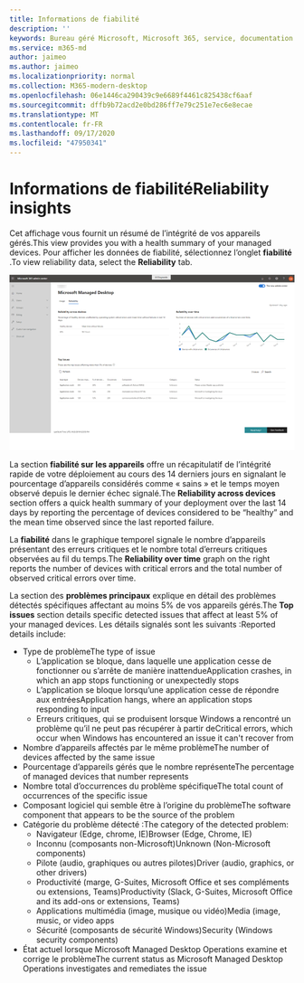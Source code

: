 ```yaml
---
title: Informations de fiabilité
description: ''
keywords: Bureau géré Microsoft, Microsoft 365, service, documentation
ms.service: m365-md
author: jaimeo
ms.author: jaimeo
ms.localizationpriority: normal
ms.collection: M365-modern-desktop
ms.openlocfilehash: 06e1446ca290439c9e6689f4461c825438cf6aaf
ms.sourcegitcommit: dffb9b72acd2e0bd286ff7e79c251e7ec6e8ecae
ms.translationtype: MT
ms.contentlocale: fr-FR
ms.lasthandoff: 09/17/2020
ms.locfileid: "47950341"
---
```

# <a name="reliability-insights"></a><span data-ttu-id="544e6-103">Informations de fiabilité</span><span class="sxs-lookup"><span data-stu-id="544e6-103">Reliability insights</span></span>

<span data-ttu-id="544e6-104">Cet affichage vous fournit un résumé de l’intégrité de vos appareils gérés.</span><span class="sxs-lookup"><span data-stu-id="544e6-104">This view provides you with a health summary of your managed devices.</span></span> <span data-ttu-id="544e6-105">Pour afficher les données de fiabilité, sélectionnez l’onglet **fiabilité** .</span><span class="sxs-lookup"><span data-stu-id="544e6-105">To view reliability data, select the **Reliability** tab.</span></span>


![Volet de fiabilité : fiabilité entre les appareils dans l’angle supérieur gauche, fiabilité sur le graphique des temps dans le coin supérieur droit de la table des problèmes en haut.](../../media/insights_reliability.png)

<span data-ttu-id="544e6-108">La section **fiabilité sur les appareils** offre un récapitulatif de l’intégrité rapide de votre déploiement au cours des 14 derniers jours en signalant le pourcentage d’appareils considérés comme « sains » et le temps moyen observé depuis le dernier échec signalé.</span><span class="sxs-lookup"><span data-stu-id="544e6-108">The **Reliability across devices** section offers a quick health summary of your deployment over the last 14 days by reporting the percentage of devices considered to be “healthy” and the mean time observed since the last reported failure.</span></span> 

 
<span data-ttu-id="544e6-109">La **fiabilité** dans le graphique temporel signale le nombre d’appareils présentant des erreurs critiques et le nombre total d’erreurs critiques observées au fil du temps.</span><span class="sxs-lookup"><span data-stu-id="544e6-109">The **Reliability over time** graph on the right reports the number of devices with critical errors and the total number of observed critical errors over time.</span></span>

<span data-ttu-id="544e6-110">La section des **problèmes principaux** explique en détail des problèmes détectés spécifiques affectant au moins 5% de vos appareils gérés.</span><span class="sxs-lookup"><span data-stu-id="544e6-110">The **Top issues** section details specific detected issues that affect at least 5% of your managed devices.</span></span> <span data-ttu-id="544e6-111">Les détails signalés sont les suivants :</span><span class="sxs-lookup"><span data-stu-id="544e6-111">Reported details include:</span></span>

- <span data-ttu-id="544e6-112">Type de problème</span><span class="sxs-lookup"><span data-stu-id="544e6-112">The type of issue</span></span>
    - <span data-ttu-id="544e6-113">L’application se bloque, dans laquelle une application cesse de fonctionner ou s’arrête de manière inattendue</span><span class="sxs-lookup"><span data-stu-id="544e6-113">Application crashes, in which an app stops functioning or unexpectedly stops</span></span>
    - <span data-ttu-id="544e6-114">L’application se bloque lorsqu’une application cesse de répondre aux entrées</span><span class="sxs-lookup"><span data-stu-id="544e6-114">Application hangs, where an application stops responding to input</span></span>
    - <span data-ttu-id="544e6-115">Erreurs critiques, qui se produisent lorsque Windows a rencontré un problème qu’il ne peut pas récupérer à partir de</span><span class="sxs-lookup"><span data-stu-id="544e6-115">Critical errors, which occur when Windows has encountered an issue it can't recover from</span></span>
- <span data-ttu-id="544e6-116">Nombre d’appareils affectés par le même problème</span><span class="sxs-lookup"><span data-stu-id="544e6-116">The number of devices affected by the same issue</span></span>
- <span data-ttu-id="544e6-117">Pourcentage d’appareils gérés que le nombre représente</span><span class="sxs-lookup"><span data-stu-id="544e6-117">The percentage of managed devices that number represents</span></span>
- <span data-ttu-id="544e6-118">Nombre total d’occurrences du problème spécifique</span><span class="sxs-lookup"><span data-stu-id="544e6-118">The total count of occurrences of the specific issue</span></span>
- <span data-ttu-id="544e6-119">Composant logiciel qui semble être à l’origine du problème</span><span class="sxs-lookup"><span data-stu-id="544e6-119">The software component that appears to be the source of the problem</span></span>
- <span data-ttu-id="544e6-120">Catégorie du problème détecté :</span><span class="sxs-lookup"><span data-stu-id="544e6-120">The category of the detected problem:</span></span>
    - <span data-ttu-id="544e6-121">Navigateur (Edge, chrome, IE)</span><span class="sxs-lookup"><span data-stu-id="544e6-121">Browser (Edge, Chrome, IE)</span></span>
    - <span data-ttu-id="544e6-122">Inconnu (composants non-Microsoft)</span><span class="sxs-lookup"><span data-stu-id="544e6-122">Unknown (Non-Microsoft components)</span></span>
    - <span data-ttu-id="544e6-123">Pilote (audio, graphiques ou autres pilotes)</span><span class="sxs-lookup"><span data-stu-id="544e6-123">Driver (audio, graphics, or other drivers)</span></span>
    - <span data-ttu-id="544e6-124">Productivité (marge, G-Suites, Microsoft Office et ses compléments ou extensions, Teams)</span><span class="sxs-lookup"><span data-stu-id="544e6-124">Productivity (Slack, G-Suites, Microsoft Office and its add-ons or extensions, Teams)</span></span>
    - <span data-ttu-id="544e6-125">Applications multimédia (image, musique ou vidéo)</span><span class="sxs-lookup"><span data-stu-id="544e6-125">Media (image, music, or video apps</span></span>
    - <span data-ttu-id="544e6-126">Sécurité (composants de sécurité Windows)</span><span class="sxs-lookup"><span data-stu-id="544e6-126">Security (Windows security components)</span></span>
- <span data-ttu-id="544e6-127">État actuel lorsque Microsoft Managed Desktop Operations examine et corrige le problème</span><span class="sxs-lookup"><span data-stu-id="544e6-127">The current status as Microsoft Managed Desktop Operations investigates and remediates the issue</span></span>

